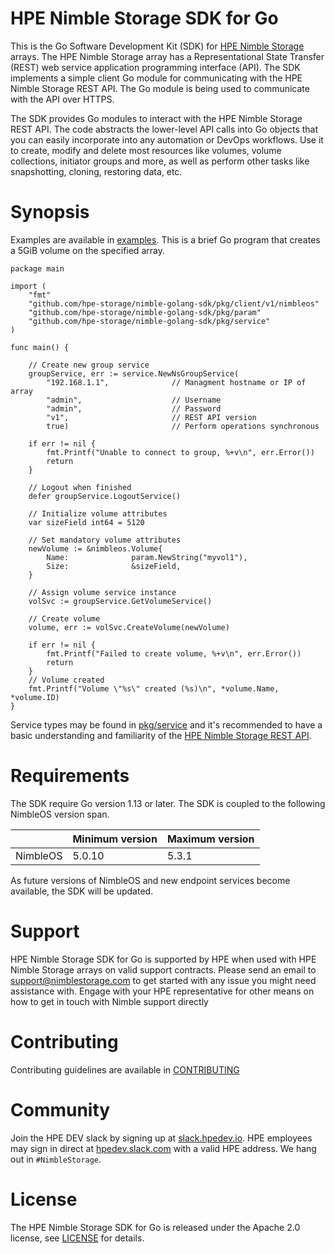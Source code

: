 # HPE Nimble Storage SDK for Go
This is the Go Software Development Kit (SDK) for [HPE Nimble Storage](http://hpe.com/storage/nimblestorage) arrays. The HPE Nimble Storage array has a Representational State Transfer (REST) web service application programming interface (API). The SDK implements a simple client Go module for communicating with the HPE Nimble Storage REST API. The Go module is being used to communicate with the API over HTTPS.

The SDK provides Go modules to interact with the HPE Nimble Storage REST API. The code abstracts the lower-level API calls into Go objects that you can easily incorporate into any automation or DevOps workflows. Use it to create, modify and delete most resources like volumes, volume collections, initiator groups and more, as well as perform other tasks like snapshotting, cloning, restoring data, etc.

# Synopsis

Examples are available in [examples](examples). This is a brief Go program that creates a 5GiB volume on the specified array.

```
package main

import (
	"fmt"
	"github.com/hpe-storage/nimble-golang-sdk/pkg/client/v1/nimbleos"
	"github.com/hpe-storage/nimble-golang-sdk/pkg/param"
	"github.com/hpe-storage/nimble-golang-sdk/pkg/service"
)

func main() {

	// Create new group service
	groupService, err := service.NewNsGroupService(
 		"192.168.1.1",              // Managment hostname or IP of array
 		"admin",                    // Username
		"admin",                    // Password
		"v1",                       // REST API version
		true)                       // Perform operations synchronous

	if err != nil {
		fmt.Printf("Unable to connect to group, %+v\n", err.Error())
		return
	}

	// Logout when finished
	defer groupService.LogoutService()

	// Initialize volume attributes
	var sizeField int64 = 5120

	// Set mandatory volume attributes
	newVolume := &nimbleos.Volume{
		Name:              param.NewString("myvol1"),
		Size:              &sizeField,
	}

	// Assign volume service instance
	volSvc := groupService.GetVolumeService()

	// Create volume
	volume, err := volSvc.CreateVolume(newVolume)

	if err != nil {
		fmt.Printf("Failed to create volume, %+v\n", err.Error())
		return
	}
	// Volume created
	fmt.Printf("Volume \"%s\" created (%s)\n", *volume.Name, *volume.ID)
}
```

Service types may be found in [pkg/service](pkg/service) and it's recommended to have a basic understanding and familiarity of the [HPE Nimble Storage REST API](https://infosight.hpe.com/InfoSight/media/cms/active/public/pubs_REST_API_Reference_NOS_53x.whz).

# Requirements

The SDK require Go version 1.13 or later. The SDK is coupled to the following NimbleOS version span.

|          | Minimum version | Maximum version |
| -------- | --------------- | --------------- |
| NimbleOS | 5.0.10          | 5.3.1           |

As future versions of NimbleOS and new endpoint services become available, the SDK will be updated.

# Support

HPE Nimble Storage SDK for Go is supported by HPE when used with HPE Nimble Storage arrays on valid support contracts. Please send an email to [support@nimblestorage.com](mailto:support@nimblestorage.com) to get started with any issue you might need assistance with. Engage with your HPE representative for other means on how to get in touch with Nimble support directly

# Contributing

Contributing guidelines are available in [CONTRIBUTING](CONTRIBUTING.md)

# Community

Join the HPE DEV slack by signing up at [slack.hpedev.io](https://slack.hpedev.io). HPE employees may sign in direct at [hpedev.slack.com](https://hpedev.slack.com) with a valid HPE address. We hang out in `#NimbleStorage`.

# License

The HPE Nimble Storage SDK for Go is released under the Apache 2.0 license, see [LICENSE](LICENSE) for details.
